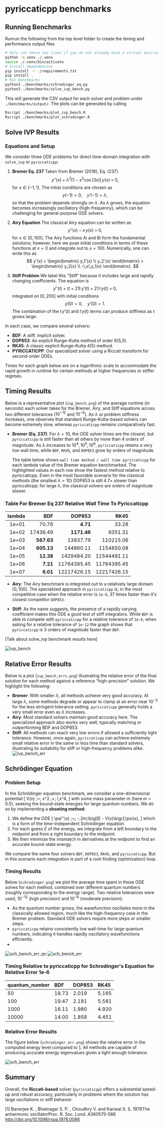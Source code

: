 # pyriccaticpp benchmarks

## Running Benchmarks

Runrun the following from the top level folder to create the timing and performance output files

```bash
# Only run these two lines if you do not already have a virtual environment
python -m venv ./.venv
source ./.venv/bin/activate
# Install dependencies
pip install -r ./requirements.txt
pip install .
# Run benchmarks
python3 ./benchmarks/schrodinger_eq.py
python3 ./benchmarks/solve_ivp_bench.py
```

This will generate the CSV output for each solver and problem under `./benchmarks/output/`.
The plots can be generated by calling

```bash
Rscript ./benchmarks/plot_ivp_bench.R
Rscript ./benchmarks/plot_schrodinger.R
```

## Solve IVP Results

### Equations and Setup

We consider three ODE problems for direct time-domain integration with `solve_ivp` or `pyriccaticpp`:

1. **Bremer Eq. 237**
   Taken from Bremer (2018), Eq. (237).
   $$
       y''(x) + \lambda^2\bigl[1 - x^2 \cos(3x)\bigr]\,y(x) \;=\; 0,
   $$
   for $x \in [-1,\,1]$. The initial conditions are chosen as
   $$
     y(-1) = 0,
     \quad
     y'(-1) = \lambda,
   $$
   so that the problem depends strongly on $\lambda$. As $\lambda$ grows, the equation becomes increasingly oscillatory (high-frequency), which can be challenging for general-purpose ODE solvers.

2. **Airy Equation**
   The classical Airy equation can be written as
   $$
       y''(x) - x \, y(x) \;=\; 0,
   $$
   for $x \in [0,\,100]$. The Airy functions $\mathrm{Ai}$ and $\mathrm{Bi}$ form the fundamental solutions; however, here we pose initial conditions in terms of these functions at $x = 0$ and integrate out to $x = 100$. Numerically, one can write this as
   $$
       y'(x) = \begin{bmatrix} y_1'(x) \\ y_2'(x) \end{bmatrix}
               = \begin{bmatrix}
                   y_2(x) \\
                   -\,x\,y_1(x)
                 \end{bmatrix}.
   $$

3. **Stiff Problem**
   We label this “Stiff” because it includes large and rapidly changing coefficients. The equation is
   $$
       y''(t) \;+\; (t + 21)\,y'(t) \;+\; 21\,t\,y(t) \;=\; 0,
   $$
   integrated on $[0,\,200]$ with initial conditions
   $$
       y(0) = 0,
       \quad
       y'(0) = 1.
   $$
   The combination of the $t\,y'(t)$ and $t\,y(t)$ terms can produce stiffness as $t$ grows large.

In each case, we compare several solvers:

- **BDF**: A stiff, implicit solver.
- **DOP853**: An explicit Runge–Kutta method of order 8(5,3).
- **RK45**: A classic explicit Runge–Kutta 4(5) method.
- **PYRICCATICPP**: Our specialized solver using a Riccati transform for second-order ODEs.

Times for each graph below are on a logarithmic scale to accommodate the rapid growth in runtime for certain methods at higher frequencies or stiffer regimes.

## Timing Results

Below is a representative plot (`ivp_bench.png`) of the average runtime (in seconds) each solver takes for the Bremer, Airy, and Stiff equations across two different tolerances ($10^{-12}$ and $10^{-6}$). As $\lambda$ or problem stiffness increases, one observes that standard Runge–Kutta-based solvers can become extremely slow, whereas `pyriccaticpp` remains comparatively fast.

- **Bremer (Eq. 237)**:
  For $\lambda = 10$, the ODE solver times are the closest, but `pyriccaticpp` is still faster than all others by more than 4 orders of magnitude. As $\lambda$ increases to $10^4, 10^5, 10^6$, `pyriccaticpp` retains a very low wall time, while `BDF`, `RK45`, and `DOP853` grow by orders of magnitude.

  The table below shows `wall time method / wall time pyriccaticpp` for each lambda value of the Bremer equation benchmarked. The highlighted values in each row show the fastest method relative to pyriccaticpp. Even in the most favorable scenario for the classical methods (the smallest $\lambda = 10$) DOP853 is still 4.7× slower than pyriccaticpp; for large $\lambda$, the classical solvers are orders of magnitude slower.

### Table For Bremer Eq 237 Relative Wall Time To Pyriccaticpp

| lambda|      BDF|      DOP853|        RK45|
|------:|--------:|-----------:|-----------:|
|  1e+01|    70.76|        **4.71**|       33.28|
|  1e+02| 17436.49|     **1171.46**|     9351.31|
|  1e+03|   **567.63**|    13937.79|   110215.06|
|  1e+04|   **605.13**|   144860.11|  1154850.08|
|  1e+05|    **12.38**|  1429484.20| 11544491.11|
|  1e+06|     **7.21**| 11764395.45| 11764395.45|
|  1e+07|     **6.01**| 12217426.15| 12217426.15|


- **Airy**:
  The Airy benchmark is integrated out to a relatively large domain $[0,100]$. The specialized approach in `pyriccaticpp` is, in the most competitive case when the relative error is `1e-6`, 37 times faster than it's closest competitor `DOP853`.

- **Stiff**:
  As the name suggests, the presence of a rapidly varying coefficient makes this ODE a good test of stiff integrators. While `BDF` is able to compete with `pyriccaticpp` for a relative tolerance of `1e-6`, when asking for a relative tolerance of `1e-12` the graph shows that `pyriccaticpp` is 3 orders of magnitude faster than `BDF`.


[Talk about solve_ivp benchmark results here]

![ivp_bench](/benchmarks/plots/ivp_bench.png)


## Relative Error Results

Below is a plot (`ivp_bench_errs.png`) illustrating the relative error of the final solution for each method against a reference “high-precision” solution. We highlight the following:

- **Bremer**: With smaller $\lambda$, all methods achieve very good accuracy. At large $\lambda$, some methods degrade or appear to clamp at an error near $10^{-3}$ for the less stringent tolerance setting. `pyriccaticpp` generally holds a very small error even as $\lambda$ increases.
- **Airy**: Most standard solvers maintain good accuracy here. The specialized approach also works very well, typically matching or outperforming BDF and DOP853.
- **Stiff**: All methods can reach very low errors if allowed a sufficiently tight tolerance. However, once again, `pyriccaticpp` can achieve extremely small relative error in the same or less time than standard solvers, illustrating its suitability for stiff or high-frequency problems alike.
![ivp_bench_err](/benchmarks/plots/ivp_bench_errs.png)

## Schrödinger Equation

### Problem Setup

In the Schrödinger equation benchmark, we consider a one-dimensional potential
\[
   V(x) \;=\; x^2 \;+\; l\,x^4,
\]
with some mass parameter $m$ (here $m=0.5$), seeking the bound-state energies for large quantum numbers. We do so by implementing a **shooting method**:

1. We define the ODE
   \[
       \psi''(x) \;=\; -\,2m\;\bigl[E - V(x)\bigr]\;\psi(x),
   \]
   which is a form of the time-independent Schrödinger equation.
2. For each guess $E$ of the energy, we integrate from a left boundary to the midpoint and from a right boundary to the midpoint.
3. We then minimize the mismatch in derivatives at the midpoint to find an accurate bound-state energy.

We compare the same four solvers `BDF`, `DOP853`, `RK45`, and `pyriccaticpp`. But in this scenario each integration is part of a root-finding (optimization) loop.

### Timing Results

Below (`schrodinger.png`) we plot the average time spent in these ODE solves for each method, combined over different quantum numbers (roughly corresponding to the energy range). Two relative tolerances were used, $10^{-12}$ (high precision) and $10^{-6}$ (moderate precision).

- As the quantum number grows, the wavefunction oscillates more in the classically allowed region, much like the high-frequency case in the Bremer problem. Standard ODE solvers require more steps or smaller steps.
- `pyriccaticpp` retains consistently low wall-time for large quantum numbers, indicating it handles rapidly oscillatory wavefunctions efficiently.
-

![sch_bench_err_qn](/benchmarks/plots/schrodinger_energy.png)
![sch_bench_err](/benchmarks/plots/schrodinger.png)

### Timing Relative to pyriccaticpp for Schrodinger's Equation for Relative Error 1e-6

|quantum_number |BDF   |DOP853 |RK45  |
|:--------------|:-----|:------|:-----|
|50             |18.73 |2.019  |5.165 |
|100            |19.47 |2.181  |5.581 |
|1000           |16.11 |1.980  |4.920 |
|10000          |14.00 |1.858  |4.451 |

### Relative Error Results

The figure below (`schrodinger_err.png`) shows the relative error in the computed energy level compared to [1](http://doi.org/10.1098/rspa.1978.0086). All methods are capable of producing accurate energy eigenvalues given a tight enough tolerance.


![sch_bench_err](/benchmarks/plots/schrodinger_err.png)


## Summary

Overall, the **Riccati-based** solver (`pyriccaticpp`) offers a substantial speed-up and robust accuracy, particularly in problems where the solution has large oscillations or stiff behavior.

[1] Banerjee K. , Bhatnagar S. P. , Choudhry V. and Kanwal S. S. 1978The anharmonic oscillatorProc. R. Soc. Lond. A360575–586
http://doi.org/10.1098/rspa.1978.0086
